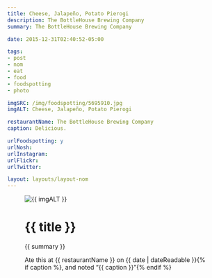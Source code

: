 ```yaml
---
title: Cheese, Jalapeño, Potato Pierogi
description: The BottleHouse Brewing Company
summary: The BottleHouse Brewing Company

date: 2015-12-31T02:40:52-05:00

tags:
- post
- nom
- eat
- food
- foodspotting
- photo

imgSRC: /img/foodspotting/5695910.jpg
imgALT: Cheese, Jalapeño, Potato Pierogi

restaurantName: The BottleHouse Brewing Company
caption: Delicious.

urlFoodspotting: y
urlNosh: 
urlInstagram: 
urlFlickr:
urlTwitter: 

layout: layouts/layout-nom
---
```

<figure class="nom">
	<img class="u-photo img-border" src="{{ imgSRC }}" alt="{{ imgALT }}">
	<figcaption>
		<h1 class="title p-name">{{ title }}</h1>
		<p class="summary">{{ summary }}</p>
		<p>Ate this at {{ restaurantName }} on <time class="dt-published" datetime="{{ date | dateIso }}">{{ date | dateReadable }}</time>{% if caption %}, and noted <q class="">{{ caption }}</q>{% endif %}
	</figcaption>
</figure>